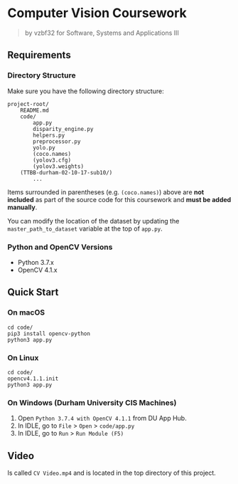# Computer Vision Coursework
> by vzbf32 for Software, Systems and Applications III


## Requirements 
### Directory Structure
Make sure you have the following directory structure:

```
project-root/
    README.md
    code/
        app.py
        disparity_engine.py
        helpers.py
        preprocessor.py
        yolo.py
        (coco.names)
        (yolov3.cfg)
        (yolov3.weights)
    (TTBB-durham-02-10-17-sub10/)
        ...
```

Items surrounded in parentheses (e.g. `(coco.names)`) above are **not included** as part of
the source code for this coursework and **must be added manually**.

You can modify the location of the dataset by updating the `master_path_to_dataset` variable
at the top of `app.py`. 


### Python and OpenCV Versions
- Python 3.7.x
- OpenCV 4.1.x


## Quick Start

### On macOS

```
cd code/
pip3 install opencv-python
python3 app.py
```

### On Linux

```
cd code/
opencv4.1.1.init
python3 app.py
```

### On Windows (Durham University CIS Machines)

1. Open `Python 3.7.4 with OpenCV 4.1.1` from DU App Hub.
2. In IDLE, go to `File` > `Open` > `code/app.py`
3. In IDLE, go to `Run` > `Run Module (F5)`


## Video
Is called `CV Video.mp4` and is located in the top directory of this project.
